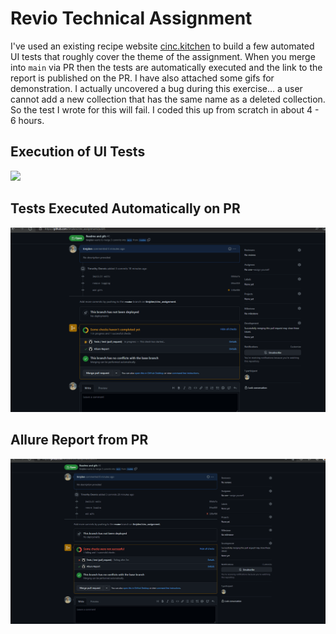 # Revio Technical Assignment

I've used an existing recipe website [cinc.kitchen](cinc.kitchen) to build a few automated UI tests that roughly cover the theme of the assignment.
When you merge into `main` via PR then the tests are automatically executed and the link to the report is published on the PR. I have also attached some gifs for demonstration. I actually uncovered a bug during this exercise... a user cannot add a new collection that has the same name as a deleted collection. So the test I wrote for this will fail. I coded this up from scratch in about 4 - 6 hours.

## Execution of UI Tests
![](https://github.com/timjden/cinc_assignment/blob/main/gifs/automated_tests.gif)

## Tests Executed Automatically on PR
![](https://github.com/timjden/cinc_assignment/blob/main/gifs/action.gif)

## Allure Report from PR
![](https://github.com/timjden/cinc_assignment/blob/main/gifs/allure_from_pr.gif)

